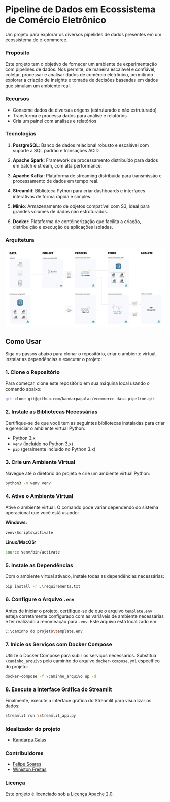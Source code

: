 **Pipeline de Dados em Ecossistema de Comércio Eletrônico**
=====================================
Um projeto para explorar os diversos pipelides de dados presentes em um ecossistema de e-commerce.

### Propósito

Este projeto tem o objetivo de fornecer um ambiente de experimentação com pipelines de dados. Nos permite, de maneira escalável e confiável, coletar, processar e analisar dados de comércio eletrônico, permitindo explorar a criação de insights e tomada de decisões baseadas em dados que simulam um ambiente real.

### Recursos

* Consome dados de diversas origens (estruturado e não estruturado)
* Transforma e processa dados para análise e relatórios
* Cria um painel com análises e relatórios

### Tecnologias


1. **PostgreSQL**: Banco de dados relacional robusto e escalável com suporte a SQL padrão e transações ACID.

2. **Apache Spark**: Framework de processamento distribuído para dados em batch e stream, com alta performance.

3. **Apache Kafka**: Plataforma de streaming distribuída para transmissão e processamento de dados em tempo real.

4. **Streamlit**: Biblioteca Python para criar dashboards e interfaces interativas de forma rápida e simples.

5. **Minio**: Armazenamento de objetos compatível com S3, ideal para grandes volumes de dados não estruturados.

6. **Docker**: Plataforma de contêinerização que facilita a criação, distribuição e execução de aplicações isoladas.



### Arquitetura
![Ecommerce Data Architecture](src/diagrams/ecommerce-data-pipeline-arch_v3.jpeg)





## Como Usar

Siga os passos abaixo para clonar o repositório, criar o ambiente virtual, instalar as dependências e executar o projeto:

### 1. Clone o Repositório

Para começar, clone este repositório em sua máquina local usando o comando abaixo:

```bash
git clone git@github.com/kandarpagalas/ecommerce-data-pipeline.git
```

### 2. Instale as Bibliotecas Necessárias

Certifique-se de que você tem as seguintes bibliotecas instaladas para criar e gerenciar o ambiente virtual Python:

- Python 3.x
- `venv` (incluído no Python 3.x)
- `pip` (geralmente incluído no Python 3.x)

### 3. Crie um Ambiente Virtual

Navegue até o diretório do projeto e crie um ambiente virtual Python:

```bash
python3 -m venv venv
```

### 4. Ative o Ambiente Virtual

Ative o ambiente virtual. O comando pode variar dependendo do sistema operacional que você está usando:

**Windows:**

```bash
venv\Scripts\activate
```

**Linux/MacOS:**

```bash
source venv/bin/activate
```

### 5. Instale as Dependências

Com o ambiente virtual ativado, instale todas as dependências necessárias:

```bash
pip install -r .\requirements.txt
```

### 6. Configure o Arquivo `.env`

Antes de iniciar o projeto, certifique-se de que o arquivo `template.env` esteja corretamente configurado com as variáveis de ambiente necessárias e ter realizado a renomeação para `.env`. Este arquivo está localizado em:

```bash
C:\caminho do projeto\template.env
```


### 7. Inicie os Serviços com Docker Compose

Utilize o Docker Compose para subir os serviços necessários. Substitua `\caminho_arquivo` pelo caminho do arquivo `docker-compose.yml` específico do projeto:

```bash
docker-compose -f \caminho_arquivo up -d
```

### 8. Execute a Interface Gráfica do Streamlit

Finalmente, execute a interface gráfica do Streamlit para visualizar os dados:

```bash
streamlit run \streamlit_app.py
```



### Idealizador do projeto

* [Kandarpa Galas](https://github.com/kandarpagalas/) 

### Contribuidores
* [Felipe Soares](https://github.com/felipesoaresdev/)
* [Winiston Freitas](https://github.com/winistonvf)


### Licença

Este projeto é licenciado sob a [Licença Apache 2.0](LICENSE).